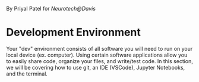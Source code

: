 By Priyal Patel for _Neurotech@Davis_

# Development Environment

Your "dev" environment consists of all software you will need to run on your local device (ex. computer). Using certain software applications allow you to easily share code, organize your files, and write/test code. In this section, we will be covering how to use git, an IDE (VSCode), Jupyter Notebooks, and the terminal.
